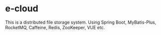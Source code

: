 # e-cloud
This is a distributed file storage system.
Using Spring Boot, MyBatis-Plus, RocketMQ, Caffeine, Redis, ZooKeeper, VUE etc.
